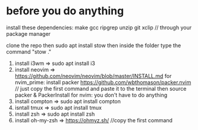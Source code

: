 # before you do anything
install these dependencies: make gcc ripgrep unzip git xclip  // through your package manager

clone the repo then sudo apt install stow then inside the folder type the command "stow ."

1. install i3wm => sudo apt install i3
2. install neovim => https://github.com/neovim/neovim/blob/master/INSTALL.md
for nvim_prime: 
install packer https://github.com/wbthomason/packer.nvim // just copy the first command and paste it to the terminal
then source packer & PackerInstall
for nvim:
you don't have to do anything
4. install compton => sudo apt install compton
4. isntall tmux => sudo apt install tmux
5. install zsh => sudo apt install zsh
6. install oh-my-zsh => https://ohmyz.sh/ //copy the first command
